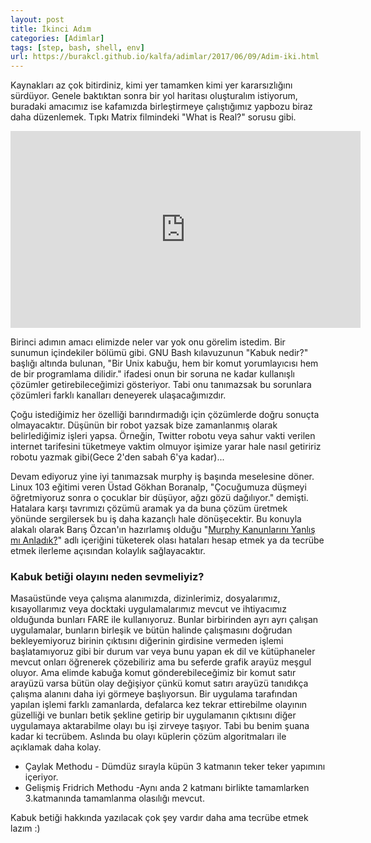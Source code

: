 ```yaml
---
layout: post
title: İkinci Adım
categories: [Adimlar]
tags: [step, bash, shell, env]
url: https://burakcl.github.io/kalfa/adimlar/2017/06/09/Adim-iki.html
---
```

Kaynakları az çok bitirdiniz, kimi yer tamamken kimi yer kararsızlığını sürdüyor. Genele baktıktan sonra bir yol haritası oluşturalım istiyorum, buradaki amacımız ise kafamızda birleştirmeye çalıştığımız yapbozu biraz daha düzenlemek. Tıpkı Matrix filmindeki "What is Real?" sorusu gibi.

<iframe width="560" height="315" src="https://www.youtube.com/embed/VVro5wxqh4U" frameborder="0" allowfullscreen></iframe>

Birinci adımın amacı elimizde neler var yok onu görelim istedim. Bir sunumun içindekiler bölümü gibi. GNU Bash kılavuzunun "Kabuk nedir?" başlığı altında bulunan, "Bir Unix kabuğu, hem bir komut yorumlayıcısı hem de bir programlama dilidir." ifadesi onun bir soruna ne kadar kullanışlı çözümler getirebileceğimizi gösteriyor. Tabi onu tanımazsak bu sorunlara çözümleri farklı kanalları deneyerek ulaşacağımızdır.

Çoğu istediğimiz her özelliği barındırmadığı için çözümlerde doğru sonuçta olmayacaktır. Düşünün bir robot yazsak bize zamanlanmış olarak belirlediğimiz işleri yapsa. Örneğin, Twitter robotu veya sahur vakti verilen internet tarifesini tüketmeye vaktim olmuyor işimize yarar hale nasıl getiririz robotu yazmak gibi(Gece 2'den sabah 6'ya kadar)...

Devam ediyoruz yine iyi tanımazsak murphy iş başında meselesine döner. Linux 103 eğitimi veren Üstad Gökhan Boranalp, "Çocuğumuza düşmeyi öğretmiyoruz sonra o çocuklar bir düşüyor, ağzı gözü dağılıyor." demişti. Hatalara karşı tavrımızı çözümü aramak ya da buna çözüm üretmek yönünde sergilersek bu iş daha kazançlı hale dönüşecektir. Bu konuyla alakalı olarak Barış Özcan'ın hazırlamış olduğu "[Murphy Kanunlarını Yanlış mı Anladık?](https://www.youtube.com/watch?v=-ykpyhb_QPo)" adlı içeriğini tüketerek olası hataları hesap etmek ya da tecrübe etmek ilerleme açısından kolaylık sağlayacaktır.

### Kabuk betiği olayını neden sevmeliyiz?
Masaüstünde veya çalışma alanımızda, dizinlerimiz, dosyalarımız, kısayollarımız veya docktaki uygulamalarımız mevcut ve ihtiyacımız olduğunda bunları FARE ile kullanıyoruz. Bunlar birbirinden ayrı ayrı çalışan uygulamalar, bunların birleşik ve bütün halinde çalışmasını doğrudan bekleyemiyoruz birinin çıktısını diğerinin girdisine vermeden işlemi başlatamıyoruz gibi bir durum var veya bunu yapan ek dil ve kütüphaneler mevcut onları öğrenerek çözebiliriz ama bu seferde grafik arayüz meşgul oluyor. Ama elimde kabuğa komut gönderebileceğimiz bir komut satır arayüzü varsa bütün olay değişiyor çünkü komut satırı arayüzü tanıdıkça çalışma alanını daha iyi görmeye başlıyorsun. Bir uygulama tarafından yapılan işlemi farklı zamanlarda, defalarca kez tekrar ettirebilme olayının güzelliği ve bunları betik şekline getirip bir uygulamanın çıktısını diğer uygulamaya aktarabilme olayı bu işi zirveye taşıyor. Tabi bu benim şuana kadar ki tecrübem. Aslında bu olayı küplerin çözüm algoritmaları ile açıklamak daha kolay.
* Çaylak Methodu - Dümdüz sırayla küpün 3 katmanın teker teker yapımını içeriyor.
* Gelişmiş Fridrich Methodu -Aynı anda 2 katmanı birlikte tamamlarken 3.katmanında tamamlanma olasılığı mevcut.

Kabuk betiği hakkında yazılacak çok şey vardır daha ama tecrübe etmek lazım :)
